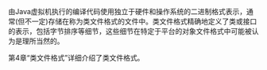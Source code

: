 由Java虚拟机执行的编译代码使用独立于硬件和操作系统的二进制格式表示，通常(但不一定)存储在称为类文件格式的文件中。类文件格式精确地定义了类或接口的表示，包括字节排序等细节，这些细节在特定于平台的对象文件格式中可能被认为是理所当然的。

第4章“类文件格式”详细介绍了类文件格式。
